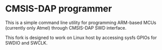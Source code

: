 # CMSIS-DAP programmer

This is a simple command line utility for programming ARM-based MCUs
(currently only Atmel) through CMSIS-DAP SWD interface. 

This fork is designed to work on Linux host by accessing sysfs GPIOs for SWDIO
and SWCLK.
